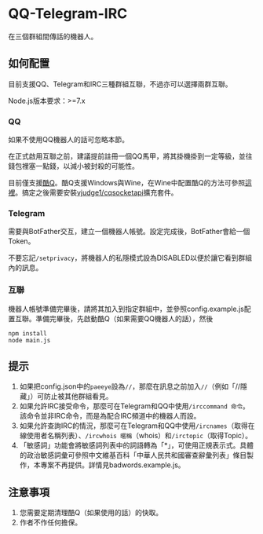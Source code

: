 QQ-Telegram-IRC
===

在三個群組間傳話的機器人。

## 如何配置
目前支援QQ、Telegram和IRC三種群組互聯，不過亦可以選擇兩群互聯。

Node.js版本要求：>=7.x

### QQ
如果不使用QQ機器人的話可忽略本節。

在正式啟用互聯之前，建議提前註冊一個QQ馬甲，將其掛機掛到一定等級，並往錢包裡塞一點錢，以減小被封殺的可能性。

目前僅支援[酷Q](https://cqp.cc/)。酷Q支援Windows與Wine，在Wine中配置酷Q的方法可參照[這裡](https://cqp.cc/t/30970)。搞定之後需要安裝[vjudge1/cqsocketapi](https://github.com/vjudge1/cqsocketapi)擴充套件。

### Telegram
需要與BotFather交互，建立一個機器人帳號。設定完成後，BotFather會給一個Token。

不要忘記`/setprivacy`，將機器人的私隱模式設為DISABLED以便於讓它看到群組內的訊息。

### 互聯
機器人帳號準備完畢後，請將其加入到指定群組中，並參照config.example.js配置互聯。準備完畢後，先啟動酷Q（如果需要QQ機器人的話），然後

```
npm install
node main.js
```

## 提示

1. 如果把config.json中的`paeeye`設為`//`，那麼在訊息之前加入`//`（例如「//隱藏」）可防止被其他群組看見。
2. 如果允許IRC接受命令，那麼可在Telegram和QQ中使用`/irccommand 命令`。該命令並非IRC命令，而是為配合IRC頻道中的機器人而設。
3. 如果允許查詢IRC的情況，那麼可在Telegram和QQ中使用`/ircnames`（取得在線使用者名稱列表）、`/ircwhois 暱稱`（whois）和`/irctopic`（取得Topic）。
4. 「敏感詞」功能會將敏感詞列表中的詞語轉為「*」，可使用正規表示式。具體的政治敏感詞彙可參照中文維基百科「中華人民共和國審查辭彙列表」條目製作，本專案不再提供。詳情見badwords.example.js。

## 注意事項

1. 您需要定期清理酷Q（如果使用的話）的快取。
2. 作者不作任何擔保。
